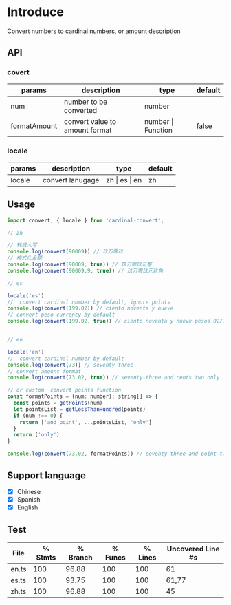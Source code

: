 # Introduce

Convert numbers to cardinal numbers, or amount description
## API

### covert
params      |  description | type |  default    |
------------|--------------|------|----------|
 num        |  number to be converted | number     |       |
 formatAmount        |  convert value to amount format | number \| Function     |     false  |
 
 ### locale
 params   |     description   |    type   |  default    |
----------|-------------------|-----------|----------|
 locale   |  convert lanugage | zh \| es \| en     |    zh   |


## Usage
``` javascript
import convert, { locale } from 'cardinal-convert';

// zh

// 转成大写
console.log(convert(90009)) // 玖万零玖
// 格式化金额
console.log(convert(90009, true)) // 玖万零玖元整
console.log(convert(90009.9, true)) // 玖万零玖元玖角

// es

locale('es')
//  convert cardinal number by default, ignore points
console.log(convert(199.02)) // ciento noventa y nueve
// convert peso currency by default
console.log(convert(199.02, true)) // ciento noventa y nueve pesos 02/100 MIN


// en

locale('en')
//  convert cardinal number by default
console.log(convert(73)) // seventy-three
// convert amount format
console.log(convert(73.02, true)) // seventy-three and cents two only

// or custom  convert points function
const formatPoints = (num: number): string[] => {
  const points = getPoints(num)
  let pointsList = getLessThanHundred(points)
  if (num !== 0) {
    return ['and point', ...pointsList, 'only']
  }
  return ['only']
}

console.log(convert(73.02, formatPoints)) // seventy-three and point two only


```

## Support language
- [x] Chinese
- [x] Spanish
- [x] English

## Test 

File      |  % Stmts | % Branch |  % Funcs |  % Lines | Uncovered Line #s |
----------|----------|----------|----------|----------|-------------------|
  en.ts   |      100 |    96.88 |      100 |      100 |                61 |
  es.ts   |      100 |    93.75 |      100 |      100 |             61,77 |
  zh.ts   |      100 |    96.88 |      100 |      100 |                45 |

